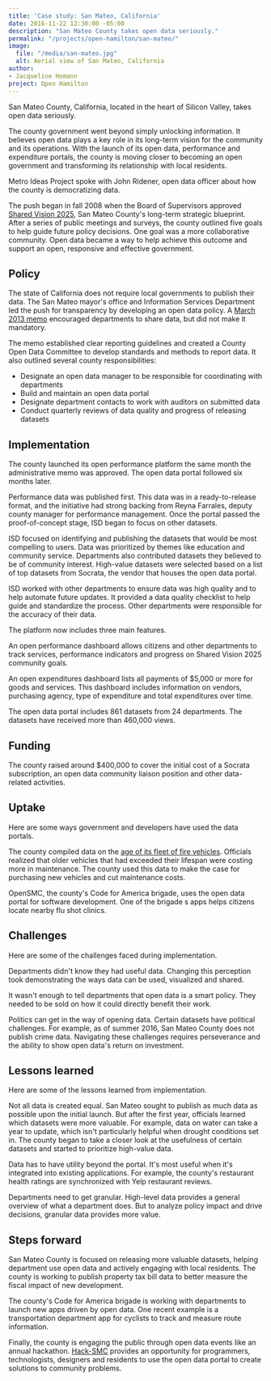 ```yaml
---
title: 'Case study: San Mateo, California'
date: 2016-11-22 12:30:00 -05:00
description: "San Mateo County takes open data seriously."
permalink: "/projects/open-hamilton/san-mateo/"
image:
  file: "/media/san-mateo.jpg"
  alt: Aerial view of San Mateo, California
author:
- Jacqueline Homann
project: Open Hamilton
---
```


San Mateo County, California, located in the heart of Silicon Valley, takes open data seriously.

The county government went beyond simply unlocking information. It believes open data plays a key role in its long-term vision for the community and its operations. With the launch of its open data, performance and expenditure portals, the county is moving closer to becoming an open government and transforming its relationship with local residents.

Metro Ideas Project spoke with John Ridener, open data officer about how the county is democratizing data.

The push began in fall 2008 when the Board of Supervisors approved [Shared Vision 2025](http://bos.smcgov.org/shared-vision-2025), San Mateo County's long-term strategic blueprint. After a series of public meetings and surveys, the county outlined five  goals to help guide future policy decisions. One goal was a more collaborative community. Open data became a way to help achieve this outcome and support an open, responsive and effective government.

## Policy 

The state of California does not require local governments to publish their data. The San Mateo mayor's office and Information Services Department led the push for transparency by developing an open data policy. A [March 2013 memo](https://data.smcgov.org/Government/San-Mateo-County-Open-Data-Policy/pebe-j2ye) encouraged departments to share data, but did not make it mandatory. 

The memo established clear reporting guidelines and created a County Open Data Committee to develop standards and methods to report data. It also outlined several county responsibilities:

+ Designate an open data manager to be responsible for coordinating with departments
+ Build and maintain an open data portal
+ Designate department contacts to work with auditors on submitted data
+ Conduct quarterly reviews of data quality and progress of releasing datasets

## Implementation

The county launched its open performance platform the same month the administrative memo was approved. The open data portal followed six months later. 

Performance data was published first. This data was in a ready-to-release format, and the initiative had strong backing from Reyna Farrales, deputy county manager for performance management. Once the portal passed the proof-of-concept stage, ISD began to focus on other datasets. 

ISD focused on identifying and publishing the datasets that would be most compelling to users. Data was prioritized by themes like education and community service. Departments also contributed datasets they believed to be of community interest. High-value datasets were selected based on a list of top datasets from Socrata, the vendor that houses the open data portal. 

ISD worked with other departments to ensure data was high quality and to help automate future updates. It provided a data quality checklist to help guide and standardize the process. Other departments were responsible for the accuracy of their data. 

The platform now includes three main features.

An open performance dashboard allows citizens and other departments to track services, performance indicators and progress on Shared Vision 2025 community goals.

An open expenditures dashboard lists all payments of $5,000 or more for goods and services. This dashboard includes information on vendors, purchasing agency, type of expenditure and total expenditures over time.

The open data portal includes 861 datasets from 24 departments. The datasets have received more than 460,000 views.

## Funding

The county raised around $400,000 to cover the initial cost of a Socrata subscription, an open data community liaison position and other data-related activities.

## Uptake

Here are some ways government and developers have used the data portals.

The county compiled data on the [age of its fleet of fire vehicles](https://socrata.com/blog/san-mateo-county-measures-performance-open-data/). Officials realized that older vehicles that had exceeded their lifespan were costing more in maintenance. The county used this data to make the case for purchasing new vehicles and cut maintenance costs.

OpenSMC, the county's Code for America brigade, uses the open data portal for software development. One of the brigade
s apps helps citizens locate nearby flu shot clinics.

## Challenges

Here are some of the challenges faced during implementation.

Departments didn't know they had useful data. Changing this perception took demonstrating the ways data can be used, visualized and shared.

It wasn't enough to tell departments that open data is a smart policy. They needed to be sold on how it could directly benefit their work.

Politics can get in the way of opening data. Certain datasets have political challenges. For example, as of summer 2016, San Mateo County does not publish crime data. Navigating these challenges requires perseverance and the ability to show open data's return on investment. 

## Lessons learned

Here are some of the lessons learned from implementation.

Not all data is created equal. San Mateo sought to publish as much data as possible upon the initial launch. But after the first year, officials learned which datasets were more valuable. For example, data on water can take a year to update, which isn't particularly helpful when drought conditions set in. The county began to take a closer look at the usefulness of certain datasets and started to prioritize high-value data. 

Data has to have utility beyond the portal. It's most useful when it's integrated into existing applications. For example, the county's restaurant health ratings are synchronized with Yelp restaurant reviews. 

Departments need to get granular. High-level data provides a general overview of what a department does. But to analyze policy impact and drive decisions, granular data provides more value. 

## Steps forward

San Mateo County is focused on releasing more valuable datasets, helping department use open data and actively engaging with local residents. The county is working to publish property tax bill data to better measure the fiscal impact of new development.

The county's Code for America brigade is working with departments to launch new apps driven by open data. One recent example is a transportation department app for cyclists to track and measure route information.

Finally, the county is engaging the public through open data events like an annual hackathon. [Hack-SMC](http://hack-smc.org) provides an opportunity for programmers, technologists, designers and residents to use the open data portal to create solutions to community problems.